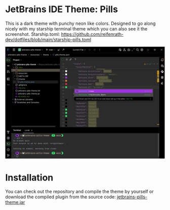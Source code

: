 # JetBrains IDE Theme: Pills

This is a dark theme with punchy neon like colors. Designed to go along nicely with my starship terminal theme which you can also see it the screenshot.
Starship.toml: https://github.com/reifenrath-dev/dotfiles/blob/main/starship-pills.toml

![img.png](img.png)

# Installation
You can check out the repository and compile the theme by yourself or download the compiled plugin from the source code: [jetbrains-pills-theme.jar](jetbrains-pills-theme.jar)